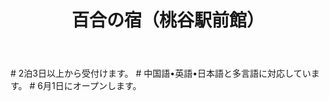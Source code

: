
</head>
<body>
    <header>
        <h1>百合の宿（桃谷駅前館）</h1>
    </header>
# 2泊3日以上から受付けます。
# 中国語•英語•日本語と多言語に対応しています。
# 6月1日にオープンします。
